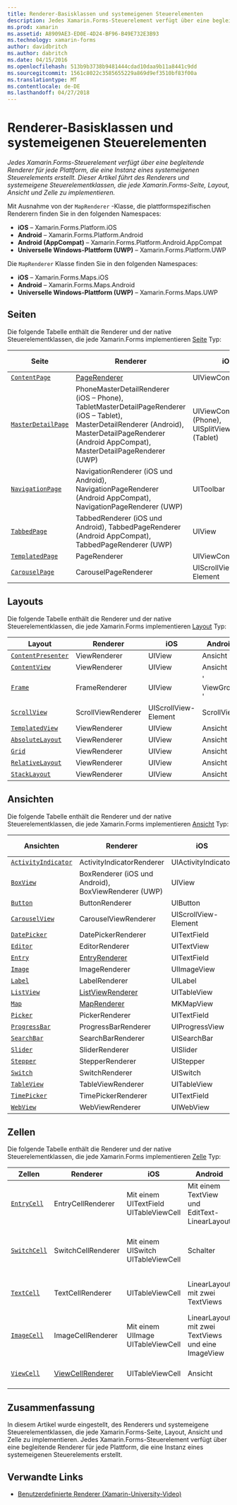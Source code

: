 ```yaml
---
title: Renderer-Basisklassen und systemeigenen Steuerelementen
description: Jedes Xamarin.Forms-Steuerelement verfügt über eine begleitende Renderer für jede Plattform, die eine Instanz eines systemeigenen Steuerelements erstellt. Dieser Artikel führt des Renderers und systemeigene Steuerelementklassen, die jede Xamarin.Forms-Seite, Layout, Ansicht und Zelle zu implementieren.
ms.prod: xamarin
ms.assetid: A8909AE3-ED0E-4D24-BF96-B49E732E3B93
ms.technology: xamarin-forms
author: davidbritch
ms.author: dabritch
ms.date: 04/15/2016
ms.openlocfilehash: 513b9b3738b9481444cdad10daa9b11a8441c9dd
ms.sourcegitcommit: 1561c8022c3585655229a869d9ef3510bf83f00a
ms.translationtype: MT
ms.contentlocale: de-DE
ms.lasthandoff: 04/27/2018
---
```

# <a name="renderer-base-classes-and-native-controls"></a>Renderer-Basisklassen und systemeigenen Steuerelementen

_Jedes Xamarin.Forms-Steuerelement verfügt über eine begleitende Renderer für jede Plattform, die eine Instanz eines systemeigenen Steuerelements erstellt. Dieser Artikel führt des Renderers und systemeigene Steuerelementklassen, die jede Xamarin.Forms-Seite, Layout, Ansicht und Zelle zu implementieren._

Mit Ausnahme von der `MapRenderer` -Klasse, die plattformspezifischen Renderern finden Sie in den folgenden Namespaces:

- **iOS** – Xamarin.Forms.Platform.iOS
- **Android** – Xamarin.Forms.Platform.Android
- **Android (AppCompat)** – Xamarin.Forms.Platform.Android.AppCompat
- **Universelle Windows-Plattform (UWP)** – Xamarin.Forms.Platform.UWP

Die `MapRenderer` Klasse finden Sie in den folgenden Namespaces:

- **iOS** – Xamarin.Forms.Maps.iOS
- **Android** – Xamarin.Forms.Maps.Android
- **Universelle Windows-Plattform (UWP)** – Xamarin.Forms.Maps.UWP

## <a name="pages"></a>Seiten

Die folgende Tabelle enthält die Renderer und der native Steuerelementklassen, die jede Xamarin.Forms implementieren [Seite](~/xamarin-forms/user-interface/controls/pages.md) Typ:

|Seite|Renderer|iOS|Android|Android (AppCompat)|UWP|
|--- |--- |--- |--- |--- |--- |
|[`ContentPage`](https://developer.xamarin.com/api/type/Xamarin.Forms.ContentPage/)|[PageRenderer](~/xamarin-forms/app-fundamentals/custom-renderer/contentpage.md)|UIViewController|' ViewGroup '||FrameworkElement|
|[`MasterDetailPage`](https://developer.xamarin.com/api/type/Xamarin.Forms.MasterDetailPage/)|PhoneMasterDetailRenderer (iOS – Phone), TabletMasterDetailPageRenderer (iOS – Tablet), MasterDetailRenderer (Android), MasterDetailPageRenderer (Android AppCompat), MasterDetailPageRenderer (UWP)|UIViewController (Phone), UISplitViewController (Tablet)|DrawerLayout (v4)|DrawerLayout (v4)|"FrameworkElement" (benutzerdefiniertes Steuerelement)|
|[`NavigationPage`](https://developer.xamarin.com/api/type/Xamarin.Forms.NavigationPage/)|NavigationRenderer (iOS und Android), NavigationPageRenderer (Android AppCompat), NavigationPageRenderer (UWP)|UIToolbar|' ViewGroup '|' ViewGroup '|"FrameworkElement" (benutzerdefiniertes Steuerelement)|
|[`TabbedPage`](https://developer.xamarin.com/api/type/Xamarin.Forms.TabbedPage/)|TabbedRenderer (iOS und Android), TabbedPageRenderer (Android AppCompat), TabbedPageRenderer (UWP)|UIView|ViewPager|ViewPager|"FrameworkElement" (PowerPivot)|
|[`TemplatedPage`](https://developer.xamarin.com/api/type/Xamarin.Forms.TemplatedPage/)|PageRenderer|UIViewController|' ViewGroup '||FrameworkElement|
|[`CarouselPage`](https://developer.xamarin.com/api/type/Xamarin.Forms.CarouselPage/)|CarouselPageRenderer|UIScrollView-Element|ViewPager|ViewPager|"FrameworkElement" (FlipView)|

## <a name="layouts"></a>Layouts

Die folgende Tabelle enthält die Renderer und der native Steuerelementklassen, die jede Xamarin.Forms implementieren [Layout](~/xamarin-forms/user-interface/controls/layouts.md) Typ:

|Layout|Renderer|iOS|Android|UWP|
|--- |--- |--- |--- |--- |
|[`ContentPresenter`](https://developer.xamarin.com/api/type/Xamarin.Forms.ContentPresenter/)|ViewRenderer|UIView|Ansicht|FrameworkElement|
|[`ContentView`](https://developer.xamarin.com/api/type/Xamarin.Forms.ContentView/)|ViewRenderer|UIView|Ansicht|FrameworkElement|
|[`Frame`](https://developer.xamarin.com/api/type/Xamarin.Forms.Frame/)|FrameRenderer|UIView|' ViewGroup '|Rahmen|
|[`ScrollView`](https://developer.xamarin.com/api/type/Xamarin.Forms.ScrollView/)|ScrollViewRenderer|UIScrollView-Element|ScrollView|ScrollViewer|
|[`TemplatedView`](https://developer.xamarin.com/api/type/Xamarin.Forms.TemplatedView/)|ViewRenderer|UIView|Ansicht|FrameworkElement|
|[`AbsoluteLayout`](https://developer.xamarin.com/api/type/Xamarin.Forms.AbsoluteLayout/)|ViewRenderer|UIView|Ansicht|FrameworkElement|
|[`Grid`](https://developer.xamarin.com/api/type/Xamarin.Forms.Grid/)|ViewRenderer|UIView|Ansicht|FrameworkElement|
|[`RelativeLayout`](https://developer.xamarin.com/api/type/Xamarin.Forms.RelativeLayout/)|ViewRenderer|UIView|Ansicht|FrameworkElement|
|[`StackLayout`](https://developer.xamarin.com/api/type/Xamarin.Forms.StackLayout/)|ViewRenderer|UIView|Ansicht|FrameworkElement|

## <a name="views"></a>Ansichten

Die folgende Tabelle enthält die Renderer und der native Steuerelementklassen, die jede Xamarin.Forms implementieren [Ansicht](~/xamarin-forms/user-interface/controls/views.md) Typ:

|Ansichten|Renderer|iOS|Android|Android (AppCompat)|UWP|
|--- |--- |--- |--- |--- |--- |
|[`ActivityIndicator`](https://developer.xamarin.com/api/type/Xamarin.Forms.ActivityIndicator/)|ActivityIndicatorRenderer|UIActivityIndicator|ProgressBar||ProgressBar|
|[`BoxView`](https://developer.xamarin.com/api/type/Xamarin.Forms.BoxView/)|BoxRenderer (iOS und Android), BoxViewRenderer (UWP)|UIView|' ViewGroup '||Rechteck|
|[`Button`](https://developer.xamarin.com/api/type/Xamarin.Forms.Button/)|ButtonRenderer|UIButton|Schaltfläche|AppCompatButton|Schaltfläche|
|[`CarouselView`](https://developer.xamarin.com/api/type/Xamarin.Forms.CarouselView/)|CarouselViewRenderer|UIScrollView-Element|RecyclerView||FlipView|
|[`DatePicker`](https://developer.xamarin.com/api/type/Xamarin.Forms.DatePicker/)|DatePickerRenderer|UITextField|EditText||DatePicker|
|[`Editor`](https://developer.xamarin.com/api/type/Xamarin.Forms.Editor/)|EditorRenderer|UITextView|EditText||TextBox|
|[`Entry`](https://developer.xamarin.com/api/type/Xamarin.Forms.Entry/)|[EntryRenderer](~/xamarin-forms/app-fundamentals/custom-renderer/entry.md)|UITextField|EditText||TextBox|
|[`Image`](https://developer.xamarin.com/api/type/Xamarin.Forms.Image/)|ImageRenderer|UIImageView|ImageView||Bild|
|[`Label`](https://developer.xamarin.com/api/type/Xamarin.Forms.Label/)|LabelRenderer|UILabel|TextView||TextBlock|
|[`ListView`](https://developer.xamarin.com/api/type/Xamarin.Forms.ListView/)|[ListViewRenderer](~/xamarin-forms/app-fundamentals/custom-renderer/listview.md)|UITableView|ListView||ListView|
|[`Map`](https://developer.xamarin.com/api/type/Xamarin.Forms.Maps.Map/)|[MapRenderer](~/xamarin-forms/app-fundamentals/custom-renderer/map/index.md)|MKMapView|MapView||Der MapControl|
|[`Picker`](https://developer.xamarin.com/api/type/Xamarin.Forms.Picker/)|PickerRenderer|UITextField|EditText|EditText|ComboBox|
|[`ProgressBar`](https://developer.xamarin.com/api/type/Xamarin.Forms.ProgressBar/)|ProgressBarRenderer|UIProgressView|ProgressBar||ProgressBar|
|[`SearchBar`](https://developer.xamarin.com/api/type/Xamarin.Forms.SearchBar/)|SearchBarRenderer|UISearchBar|SearchView||AutoSuggestBox|
|[`Slider`](https://developer.xamarin.com/api/type/Xamarin.Forms.Slider/)|SliderRenderer|UISlider|SeekBar||Slider|
|[`Stepper`](https://developer.xamarin.com/api/type/Xamarin.Forms.Stepper/)|StepperRenderer|UIStepper|LinearLayout||Steuerelement|
|[`Switch`](https://developer.xamarin.com/api/type/Xamarin.Forms.Switch/)|SwitchRenderer|UISwitch|Schalter|SwitchCompat|ToggleSwitch|
|[`TableView`](https://developer.xamarin.com/api/type/Xamarin.Forms.TableView/)|TableViewRenderer|UITableView|ListView||ListView|
|[`TimePicker`](https://developer.xamarin.com/api/type/Xamarin.Forms.TimePicker/)|TimePickerRenderer|UITextField|EditText||TimePicker|
|[`WebView`](https://developer.xamarin.com/api/type/Xamarin.Forms.WebView/)|WebViewRenderer|UIWebView|WebView||WebView|

## <a name="cells"></a>Zellen

Die folgende Tabelle enthält die Renderer und der native Steuerelementklassen, die jede Xamarin.Forms implementieren [Zelle](~/xamarin-forms/user-interface/controls/cells.md) Typ:

|Zellen|Renderer|iOS|Android|UWP|
|--- |--- |--- |--- |--- |
|[`EntryCell`](https://developer.xamarin.com/api/type/Xamarin.Forms.EntryCell/)|EntryCellRenderer|Mit einem UITextField UITableViewCell|Mit einem TextView und EditText-LinearLayout|Mit einem Textfeld DataTemplate|
|[`SwitchCell`](https://developer.xamarin.com/api/type/Xamarin.Forms.SwitchCell/)|SwitchCellRenderer|Mit einem UISwitch UITableViewCell|Schalter|Mit einem Raster mit einem TextBlock und ToggleSwitch DataTemplate|
|[`TextCell`](https://developer.xamarin.com/api/type/Xamarin.Forms.TextCell/)|TextCellRenderer|UITableViewCell|LinearLayout mit zwei TextViews|Mit einem StackPanel mit zwei TextBlocks DataTemplate|
|[`ImageCell`](https://developer.xamarin.com/api/type/Xamarin.Forms.ImageCell/)|ImageCellRenderer|Mit einem UIImage UITableViewCell|LinearLayout mit zwei TextViews und eine ImageView|Mit einem Raster enthält ein Bild und zwei TextBlocks DataTemplate|
|[`ViewCell`](https://developer.xamarin.com/api/type/Xamarin.Forms.ViewCell/)|[ViewCellRenderer](~/xamarin-forms/app-fundamentals/custom-renderer/viewcell.md)|UITableViewCell|Ansicht|Mit einem ContentPresenter DataTemplate|

## <a name="summary"></a>Zusammenfassung

In diesem Artikel wurde eingestellt, des Renderers und systemeigene Steuerelementklassen, die jede Xamarin.Forms-Seite, Layout, Ansicht und Zelle zu implementieren. Jedes Xamarin.Forms-Steuerelement verfügt über eine begleitende Renderer für jede Plattform, die eine Instanz eines systemeigenen Steuerelements erstellt.

## <a name="related-links"></a>Verwandte Links

- [Benutzerdefinierte Renderer (Xamarin-University-Video)](https://developer.xamarin.com/videos/cross-platform/xamarinforms-custom-renderers/)
